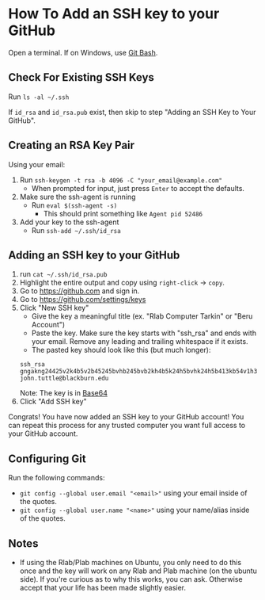 # How To Add an SSH key to your GitHub

Open a terminal. If on Windows, use [Git Bash](https://git-scm.com/downloads).

## Check For Existing SSH Keys

Run `ls -al ~/.ssh`

If `id_rsa` and `id_rsa.pub` exist, then skip to step "Adding an SSH Key to Your GitHub".

## Creating an RSA Key Pair

Using your email:

1. Run `ssh-keygen -t rsa -b 4096 -C "your_email@example.com"`
   - When prompted for input, just press `Enter` to accept the defaults.
1. Make sure the ssh-agent is running
   - Run `eval $(ssh-agent -s)`
     - This should print something like `Agent pid 52486`
1. Add your key to the ssh-agent
   - Run `ssh-add ~/.ssh/id_rsa`

## Adding an SSH key to your GitHub

1. run `cat ~/.ssh/id_rsa.pub`
1. Highlight the entire output and copy using `right-click` -> `copy`.
1. Go to https://github.com and sign in.
1. Go to https://github.com/settings/keys
1. Click "New SSH key"
   - Give the key a meaningful title (ex. "Rlab Computer Tarkin" or "Beru Account")
   - Paste the key. Make sure the key starts with "ssh_rsa" and ends with your email.
   Remove any leading and trailing whitespace if it exists.
   - The pasted key should look like this \(but much longer\):
   ```
   ssh_rsa
   gngakng24425v2k4b5v2b45245bvhb245bvb2kh4b5k24h5bvhk24h5b413kb54v1h3b541k6hb15h71b56h5b3v6bk56hjbvk1h6b1k3hbtbayfgoyaoiyrbaehgb3i5taehrgbi= john.tuttle@blackburn.edu
   ```
   Note: The key is in [Base64](https://en.wikipedia.org/wiki/Base64)
1. Click "Add SSH key"

Congrats! You have now added an SSH key to your GitHub account! You can repeat this process for any
trusted computer you want full access to your GitHub account.

## Configuring Git

Run the following commands:
- `git config --global user.email "<email>"` using your email inside of the quotes.
- `git config --global user.name "<name>"` using your name/alias inside of the quotes.

## Notes
- If using the Rlab/Plab machines on Ubuntu, you only need to do this once and the key will work
on any Rlab and Plab machine \(on the ubuntu side\). If you're curious as to why this works, you can ask. Otherwise accept
that your life has been made slightly easier.